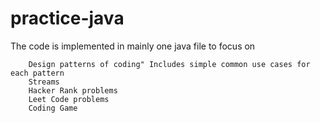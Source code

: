 # practice-java
The code is implemented in mainly one java file to focus on 
		
		Design patterns of coding" Includes simple common use cases for each pattern
		Streams
		Hacker Rank problems
		Leet Code problems
		Coding Game
